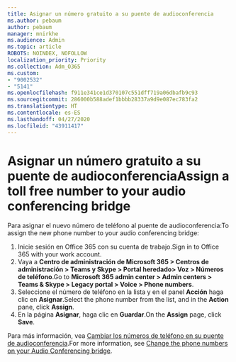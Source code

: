 ```yaml
---
title: Asignar un número gratuito a su puente de audioconferencia
ms.author: pebaum
author: pebaum
manager: mnirkhe
ms.audience: Admin
ms.topic: article
ROBOTS: NOINDEX, NOFOLLOW
localization_priority: Priority
ms.collection: Adm_O365
ms.custom:
- "9002532"
- "5141"
ms.openlocfilehash: f911e341ce1d370107c551dff719a06dbafb9c93
ms.sourcegitcommit: 286000b588adef1bbbb28337a9d9e087ec783fa2
ms.translationtype: HT
ms.contentlocale: es-ES
ms.lasthandoff: 04/27/2020
ms.locfileid: "43911417"
---
```

# <a name="assign-a-toll-free-number-to-your-audio-conferencing-bridge"></a><span data-ttu-id="45aae-102">Asignar un número gratuito a su puente de audioconferencia</span><span class="sxs-lookup"><span data-stu-id="45aae-102">Assign a toll free number to your audio conferencing bridge</span></span>

<span data-ttu-id="45aae-103">Para asignar el nuevo número de teléfono al puente de audioconferencia:</span><span class="sxs-lookup"><span data-stu-id="45aae-103">To assign the new phone number to your audio conferencing bridge:</span></span>

1. <span data-ttu-id="45aae-104">Inicie sesión en Office 365 con su cuenta de trabajo.</span><span class="sxs-lookup"><span data-stu-id="45aae-104">Sign in to Office 365 with your work account.</span></span>
2. <span data-ttu-id="45aae-105">Vaya a **Centro de administración de Microsoft 365 > Centros de administración > Teams y Skype > Portal heredado> Voz > Números de teléfono**.</span><span class="sxs-lookup"><span data-stu-id="45aae-105">Go to **Microsoft 365 admin center > Admin centers > Teams & Skype > Legacy portal > Voice > Phone numbers**.</span></span>
3. <span data-ttu-id="45aae-106">Seleccione el número de teléfono en la lista y en el panel **Acción** haga clic en **Asignar**.</span><span class="sxs-lookup"><span data-stu-id="45aae-106">Select the phone number from the list, and in the **Action** pane, click **Assign**.</span></span>
4. <span data-ttu-id="45aae-107">En la página **Asignar**, haga clic en **Guardar**.</span><span class="sxs-lookup"><span data-stu-id="45aae-107">On the **Assign** page, click **Save**.</span></span>

<span data-ttu-id="45aae-108">Para más información, vea [Cambiar los números de teléfono en su puente de audioconferencia](https://docs.microsoft.com/MicrosoftTeams/change-the-phone-numbers-on-your-audio-conferencing-bridge).</span><span class="sxs-lookup"><span data-stu-id="45aae-108">For more information, see [Change the phone numbers on your Audio Conferencing bridge](https://docs.microsoft.com/MicrosoftTeams/change-the-phone-numbers-on-your-audio-conferencing-bridge).</span></span>

